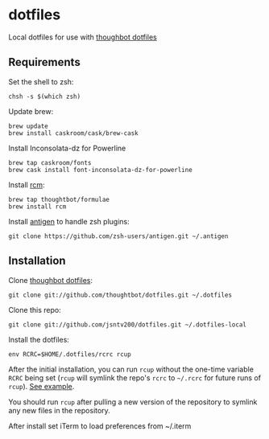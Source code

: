 dotfiles
========

Local dotfiles for use with
[thoughbot dotfiles](https://github.com/thoughtbot/dotfiles)


Requirements
------------

Set the shell to zsh:

    chsh -s $(which zsh)

Update brew:

    brew update
    brew install caskroom/cask/brew-cask

Install Inconsolata-dz for Powerline

    brew tap caskroom/fonts
    brew cask install font-inconsolata-dz-for-powerline

Install [rcm](https://github.com/thoughtbot/rcm):

    brew tap thoughtbot/formulae
    brew install rcm

Install [antigen](https://github.com/zsh-users/antigen) to handle zsh plugins:

    git clone https://github.com/zsh-users/antigen.git ~/.antigen


Installation
------------

Clone [thoughbot dotfiles](https://github.com/thoughtbot/dotfiles):

    git clone git://github.com/thoughtbot/dotfiles.git ~/.dotfiles

Clone this repo:

    git clone git://github.com/jsntv200/dotfiles.git ~/.dotfiles-local

Install the dotfiles:

    env RCRC=$HOME/.dotfiles/rcrc rcup

After the initial installation, you can run `rcup` without the one-time variable
`RCRC` being set (`rcup` will symlink the repo's `rcrc` to `~/.rcrc` for future
runs of `rcup`). [See
example](https://github.com/thoughtbot/dotfiles/blob/master/rcrc).

You should run `rcup` after pulling a new version of the repository to symlink
any new files in the repository.

After install set iTerm to load preferences from ~/.iterm
